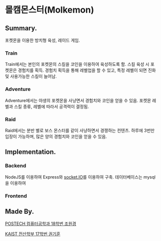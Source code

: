 # 몰캠몬스터(Molkemon)

## Summary.

포켓몬을 이용한 방치형 육성, 레이드 게임.

### Train

Train에서는 본인의 포켓몬의 스킬을 코인을 이용하여 육성하도록 함.
스킬 육성 시 포켓몬은 경험치를 획득.
경험치 획득을 통해 레벨업을 할 수 있고, 특정 레벨이 되면 진화 및 사용가능한 스킬이 늘어남.


### Adventure

Adventure에서는 야생의 포켓몬을 사냥면서 경험치와 코인을 얻을 수 있음.
포켓몬 레벨과 스킬 종류, 레벨에 따라서 공격력이 결정됨.


### Raid

Raid에서는 분반 별로 보스 몬스터를 같이 사냥하면서 경쟁하는 컨텐츠.
하루에 3번만 입장이 가능하며, 많은 양의 경험치와 코인을 얻을 수 있음.

## Implementation.

### Backend

NodeJS를 이용하여 Express와 [socket.IO]("https://https://socket.io/")를 이용하여 구축.
데이터베이스는 mysql을 이용하여 


### Frontend


## Made By.

[POSTECH 컴퓨터공학과 18학번 조원경](https://github.com/wkcho99)

[KAIST 전산학부 17학번 권기훈](https://www.github.com/kyoonkwon)
